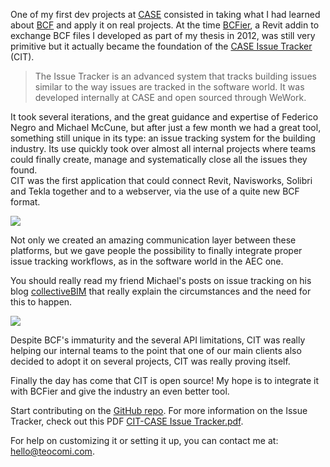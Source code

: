 One of my first dev projects at [CASE](http://case-inc.com) consisted in taking what I had learned about [BCF](http://teocomi.com/tags/#bcf) and apply it on real projects. At the time [BCFier](http://bcfier.com), a Revit addin to exchange BCF files I developed as part of my thesis in 2012, was still very primitive but it actually became the foundation of the [CASE Issue Tracker](https://github.com/WeConnect/issue-tracker) (CIT).

> The Issue Tracker is an advanced system that tracks building issues similar to the way issues are tracked in the software world. It was developed internally at CASE and open sourced through WeWork.

It took several iterations, and the great guidance and expertise of Federico Negro and Michael McCune, but after just a few month we had a great tool, something still unique in its type: an issue tracking system for the building industry. Its use quickly took over almost all internal projects where teams could finally create, manage and systematically close all the issues they found.  
CIT was the first application that could connect Revit, Navisworks, Solibri and Tekla together and to a webserver, via the use of a quite new BCF format.

![](https://github.com/WeConnect/issue-tracker/raw/master/Assets/workflow.jpg)

Not only we created an amazing communication layer between these platforms, but we gave people the possibility to finally integrate proper issue tracking workflows, as in the software world in the AEC one.  

You should really read my friend Michael's posts on issue tracking on his blog [collectiveBIM](http://teocomi.com/the-future-of-issue-tracking-for-the-aec-collectivebim/ "collectiveBIM") that really explain the circumstances and the need for this to happen.

![](https://github.com/WeConnect/issue-tracker/raw/master/Assets/jirapanel.png)

Despite BCF's immaturity and the several API limitations, CIT was really helping our internal teams to the point that one of our main clients also decided to adopt it on several projects, CIT was really proving itself.

Finally the day has come that CIT is open source! My hope is to integrate it with BCFier and give the industry an even better tool.

Start contributing on the [GitHub repo](https://github.com/WeConnect/issue-tracker).
For more information on the Issue Tracker, check out this PDF [CIT-CASE Issue Tracker.pdf](https://github.com/WeConnect/issue-tracker/raw/master/Assets/CIT-%20CASE%20Issue%20Tracker%2020150129.pdf).

For help on customizing it or setting it up, you can contact me at: [hello@teocomi.com](mailto:hello@teocomi.com "hello@teocomi.com").